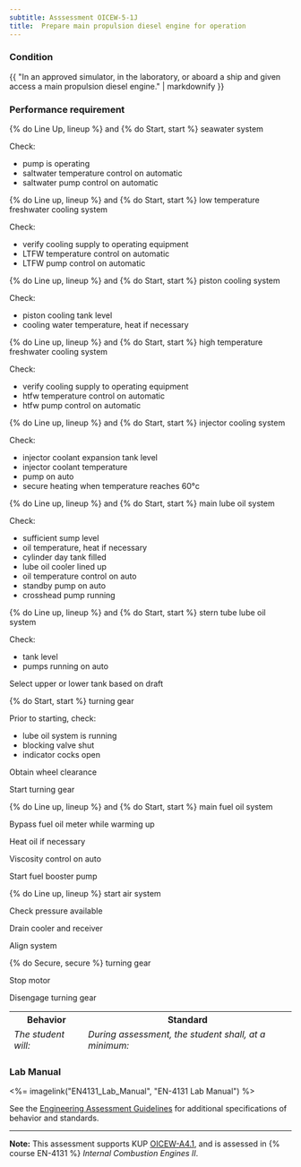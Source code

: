 ```yaml
---
subtitle: Asssessment OICEW-5-1J
title:  Prepare main propulsion diesel engine for operation
---
```




### Condition

{{ "In an approved simulator, in the laboratory, or aboard a ship and given access a main propulsion diesel engine." | markdownify }}

### Performance requirement 

<table width='100%' class='Guidelines'>
 <thead>
 <tr>
     <th class='thirty'>Behavior</th>
     <th class='seventy'>Standard</th>
 </tr>
 <tr>
     <td><em>The student will:</em></td>
     <td><em>During assessment, the student shall, at a minimum:</em></td>
 </tr>
 </thead>
 <tbody>


<!--rowstart-->

{% do Line Up, lineup %} and {% do Start, start %} seawater system

<!--cellbreak-->

Check:

  * pump is operating
  * saltwater temperature control on automatic
  * saltwater pump control on automatic

<!--rowend-->


<!--rowstart-->

{% do Line up, lineup %} and {% do Start, start %} low temperature freshwater cooling system

<!--cellbreak-->

Check:

  * verify cooling supply to operating equipment
  * LTFW temperature control on automatic
  * LTFW pump control on automatic

<!--rowend-->


<!--rowstart-->

{% do Line up, lineup %} and {% do Start, start %} piston cooling system

<!--cellbreak-->

Check:

  * piston cooling tank level
  * cooling water temperature, heat if necessary

<!--rowend-->


<!--rowstart-->

{% do Line up, lineup %} and {% do Start, start %} high temperature freshwater cooling system

<!--cellbreak-->

Check:

  * verify cooling supply to operating equipment
  * htfw temperature control on automatic
  * htfw pump control on automatic

<!--rowend-->


<!--rowstart-->

{% do Line up, lineup %} and {% do Start, start %} injector cooling system

<!--cellbreak-->

Check:

  * injector coolant expansion tank level
  * injector coolant temperature
  * pump on auto
  * secure heating when temperature reaches 60°c

<!--rowend-->


<!--rowstart-->

{% do Line up, lineup %} and {% do Start, start %} main lube oil system

<!--cellbreak-->

Check:

  * sufficient sump level
  * oil temperature, heat if necessary
  * cylinder day tank filled
  * lube oil cooler lined up
  * oil temperature control on auto
  * standby pump on auto
  * crosshead pump running

<!--rowend-->


<!--rowstart-->

{% do Line up, lineup %} and {% do Start, start %} stern tube lube oil system

<!--cellbreak-->

Check:

  * tank level
  * pumps running on auto

Select upper or lower tank based on draft

<!--rowend-->


<!--rowstart-->

{% do Start, start %} turning gear

<!--cellbreak-->

Prior to starting, check:

  * lube oil system is running
  * blocking valve shut
  * indicator cocks open

Obtain wheel clearance

Start turning gear

<!--rowend-->


<!--rowstart-->

{% do Line up, lineup %} and {% do Start, start %} main fuel oil system

<!--cellbreak-->

Bypass fuel oil meter while warming up

Heat oil if necessary

Viscosity control on auto

Start fuel booster pump

<!--rowend-->


<!--rowstart-->

{% do Line up, lineup %} start air system

<!--cellbreak-->

Check pressure available

Drain cooler and receiver

Align system

<!--rowend-->


<!--rowstart-->

{% do Secure, secure %} turning gear

<!--cellbreak-->

Stop motor

Disengage turning gear

<!--rowend-->


 </tbody>
 </table>

### Lab Manual

<%= imagelink("EN4131_Lab_Manual", "EN-4131 Lab Manual") %>

See the [Engineering Assessment Guidelines](guidelines) for additional specifications of behavior and standards.


*****

**Note:** This assessment supports KUP [OICEW-A4.1]({{site.baseurl}}/tables/31.html#OICEW-A4.1), and is assessed in  {% course  EN-4131 %}  *Internal Combustion Engines II*. 

